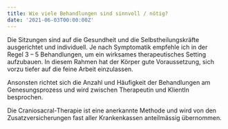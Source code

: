 ```yaml
---
title: Wie viele Behandlungen sind sinnvoll / nötig?
date: '2021-06-03T00:00:00Z'
---
```


Die Sitzungen sind auf die Gesundheit und die Selbstheilungskräfte ausgerichtet und individuell. Je nach Symptomatik empfehle ich in der Regel 3 – 5 Behandlungen, um ein wirksames therapeutisches Setting aufzubauen. In diesem Rahmen hat der Körper gute Voraussetzung, sich vorzu tiefer auf die feine Arbeit einzulassen.

Ansonsten richtet sich die Anzahl und Häufigkeit der Behandlungen am Genesungsprozess und wird zwischen Therapeutin und KlientIn besprochen.

Die Craniosacral-Therapie ist eine anerkannte Methode und wird von den Zusatzversicherungen fast aller Krankenkassen anteilmässig übernommen.
